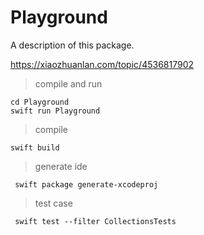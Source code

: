 # Playground
A description of this package.

https://xiaozhuanlan.com/topic/4536817902

> compile and run
```
cd Playground
swift run Playground
```

> compile
```
swift build
```

> generate ide
```
 swift package generate-xcodeproj
```

> test case
```
 swift test --filter CollectionsTests
 ```
